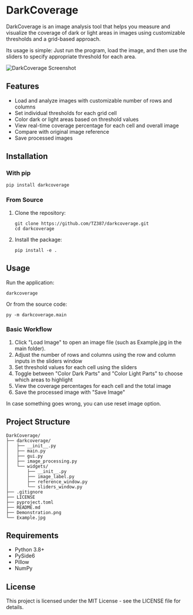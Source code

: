# DarkCoverage

DarkCoverage is an image analysis tool that helps you measure and visualize the coverage of dark or light areas in images using customizable thresholds and a grid-based approach.

Its usage is simple: Just run the program, load the image, and then use the sliders to specify appropriate threshold for each area.

![DarkCoverage Screenshot](Demonstration.png)

## Features

- Load and analyze images with customizable number of rows and columns
- Set individual thresholds for each grid cell
- Color dark or light areas based on threshold values
- View real-time coverage percentage for each cell and overall image
- Compare with original image reference
- Save processed images

## Installation

### With pip

```
pip install darkcoverage
```

### From Source

1. Clone the repository:
   ```
   git clone https://github.com/TZ387/darkcoverage.git
   cd darkcoverage
   ```

2. Install the package:
   ```
   pip install -e .
   ```



## Usage

Run the application:

```
darkcoverage
```

Or from the source code:

```
py -m darkcoverage.main
```

### Basic Workflow

1. Click "Load Image" to open an image file (such as Example.jpg in the main folder).
2. Adjust the number of rows and columns using the row and column inputs in the sliders window
3. Set threshold values for each cell using the sliders
4. Toggle between "Color Dark Parts" and "Color Light Parts" to choose which areas to highlight
5. View the coverage percentages for each cell and the total image
6. Save the processed image with "Save Image"

In case something goes wrong, you can use reset image option.

## Project Structure

```
DarkCoverage/
├── darkcoverage/
│   ├── __init__.py
│   ├── main.py
│   ├── gui.py
│   ├── image_processing.py
│   └── widgets/
│       ├── __init__.py
│       ├── image_label.py
│       ├── reference_window.py
│       └── sliders_window.py
├── .gitignore
├── LICENSE
├── pyproject.toml
├── README.md
├── Demonstration.png
└── Example.jpg
```

## Requirements

- Python 3.8+
- PySide6
- Pillow
- NumPy

## License

This project is licensed under the MIT License - see the LICENSE file for details.

